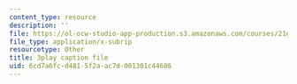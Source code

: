 ```yaml
---
content_type: resource
description: ''
file: https://ol-ocw-studio-app-production.s3.amazonaws.com/courses/21g-027-asia-in-the-modern-world-images-representations-fall-2016/6cd7a6fcd4815f2aac7d001301c44686_1801225.vtt
file_type: application/x-subrip
resourcetype: Other
title: 3play caption file
uid: 6cd7a6fc-d481-5f2a-ac7d-001301c44686
---
```

